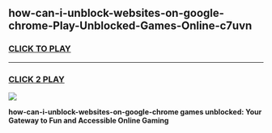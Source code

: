 
## how-can-i-unblock-websites-on-google-chrome-Play-Unblocked-Games-Online-c7uvn
<h3>
<a href="https://premium76.site?title=how-can-i-unblock-websites-on-google-chrome&ref=25A">CLICK TO PLAY</a></h3>
<hr>

<h3>
<a href="https://premium76.site?title=how-can-i-unblock-websites-on-google-chrome&ref=25A">CLICK 2 PLAY</a>
  
</h3>

<a href="https://premium76.site?title=how-can-i-unblock-websites-on-google-chrome&ref=25A"><img src="https://clearcache.store/games.png"></a>


**how-can-i-unblock-websites-on-google-chrome games unblocked: Your Gateway to Fun and Accessible Online Gaming**
